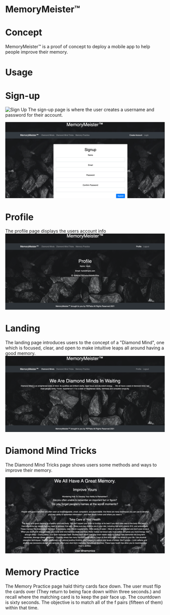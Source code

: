 # MemoryMeister™ 

# Concept

 MemoryMeister™ is a proof of concept to deploy a mobile app to help people improve their memory.

 # Usage

# Sign-up

![Sign Up](/images/Sign_up.jpeg)
The sign-up page is where the user creates a username and password for their account.

![Image](src/images/Sign_up.jpeg "icon")

# Profile

The profile page displays the users account info
![Image](src/images/Profile.png "icon")

# Landing

The landing page introduces users to the concept of a "Diamond Mind", one which is focused, clear, and open to make intuitive leaps all around having a good memory.
![Image](src/images/Diamond_Minds.png "icon")


# Diamond Mind Tricks

The Diamond Mind Tricks page shows users some methods and ways to improve their memory.

![Image](src/images/Diamond_Mind_Tricks.png "icon")

# Memory Practice

The Memory Practice page hald thirty cards face down. The user must flip the cards over (They return to being face down within three seconds.) and recall where the matching card is to keep the pair face up. The countdown is sixty seconds. The objective is to match all of the f pairs (fifteen of them) within that time.